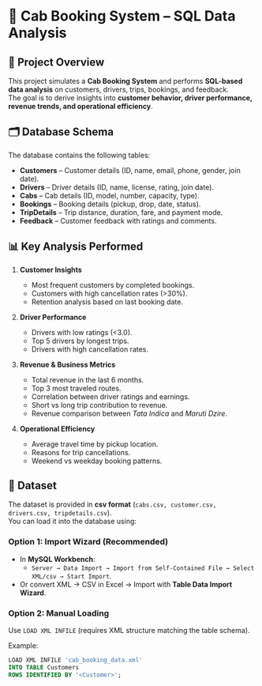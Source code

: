 # 🚖 Cab Booking System – SQL Data Analysis

## 📌 Project Overview
This project simulates a **Cab Booking System** and performs **SQL-based data analysis** on customers, drivers, trips, bookings, and feedback.  
The goal is to derive insights into **customer behavior, driver performance, revenue trends, and operational efficiency**.

## 🗂️ Database Schema
The database contains the following tables:
- **Customers** – Customer details (ID, name, email, phone, gender, join date).
- **Drivers** – Driver details (ID, name, license, rating, join date).
- **Cabs** – Cab details (ID, model, number, capacity, type).
- **Bookings** – Booking details (pickup, drop, date, status).
- **TripDetails** – Trip distance, duration, fare, and payment mode.
- **Feedback** – Customer feedback with ratings and comments.

## 📊 Key Analysis Performed
1. **Customer Insights**
   - Most frequent customers by completed bookings.
   - Customers with high cancellation rates (>30%).
   - Retention analysis based on last booking date.

2. **Driver Performance**
   - Drivers with low ratings (<3.0).
   - Top 5 drivers by longest trips.
   - Drivers with high cancellation rates.

3. **Revenue & Business Metrics**
   - Total revenue in the last 6 months.
   - Top 3 most traveled routes.
   - Correlation between driver ratings and earnings.
   - Short vs long trip contribution to revenue.
   - Revenue comparison between *Tata Indica* and *Maruti Dzire*.

4. **Operational Efficiency**
   - Average travel time by pickup location.
   - Reasons for trip cancellations.
   - Weekend vs weekday booking patterns.

## 📂 Dataset
The dataset is provided in **csv format** (`cabs.csv, customer.csv, drivers.csv, tripdetails.csv`).  
You can load it into the database using:

### Option 1: **Import Wizard (Recommended)**
- In **MySQL Workbench**:  
  - `Server → Data Import → Import from Self-Contained File → Select XML/csv → Start Import`.  
- Or convert XML → CSV in Excel → Import with **Table Data Import Wizard**.

### Option 2: **Manual Loading**
Use `LOAD XML INFILE` (requires XML structure matching the table schema).  

Example:
```sql
LOAD XML INFILE 'cab_booking_data.xml'
INTO TABLE Customers
ROWS IDENTIFIED BY '<Customer>';
